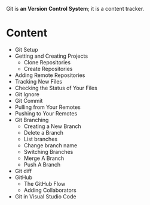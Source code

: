 Git is **an Version Control System**; it is a content tracker. 

# Content

- Git Setup
- Getting and Creating Projects
	- Clone Repositories
	- Create Repositories
- Adding Remote Repositories
- Tracking New Files
- Checking the Status of Your Files 
- Git Ignore
- Git Commit 
- Pulling from Your Remotes
- Pushing to Your Remotes
- Git Branching
	- Creating a New Branch
	- Delete a Branch
	- List branches
	- Change branch name
	- Switching Branches
	- Merge A Branch
	- Push A Branch
- Git diff
- GitHub
	- The GitHub Flow
	- Adding Collaborators
- Git in Visual Studio Code 

